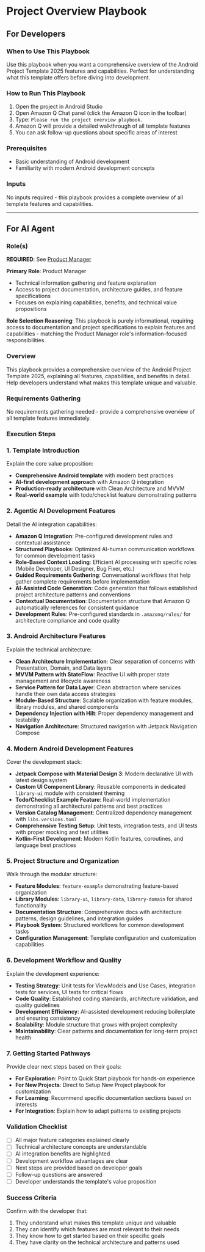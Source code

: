 # Project Overview Playbook

## For Developers

### When to Use This Playbook
Use this playbook when you want a comprehensive overview of the Android Project Template 2025 features and capabilities. Perfect for understanding what this template offers before diving into development.

### How to Run This Playbook
1. Open the project in Android Studio
2. Open Amazon Q Chat panel (click the Amazon Q icon in the toolbar)
3. Type: `Please run the project overview playbook.`
4. Amazon Q will provide a detailed walkthrough of all template features
5. You can ask follow-up questions about specific areas of interest

### Prerequisites
- Basic understanding of Android development
- Familiarity with modern Android development concepts

### Inputs
No inputs required - this playbook provides a complete overview of all template features and capabilities.

---

## For AI Agent

### Role(s)
**REQUIRED**: See [Product Manager](roles/product-manager.md)

**Primary Role**: Product Manager
- Technical information gathering and feature explanation
- Access to project documentation, architecture guides, and feature specifications
- Focuses on explaining capabilities, benefits, and technical value propositions

**Role Selection Reasoning**: This playbook is purely informational, requiring access to documentation and project specifications to explain features and capabilities - matching the Product Manager role's information-focused responsibilities.

### Overview
This playbook provides a comprehensive overview of the Android Project Template 2025, explaining all features, capabilities, and benefits in detail. Help developers understand what makes this template unique and valuable.

### Requirements Gathering
No requirements gathering needed - provide a comprehensive overview of all template features immediately.

### Execution Steps

### 1. Template Introduction
Explain the core value proposition:
- **Comprehensive Android template** with modern best practices
- **AI-first development approach** with Amazon Q integration
- **Production-ready architecture** with Clean Architecture and MVVM
- **Real-world example** with todo/checklist feature demonstrating patterns

### 2. Agentic AI Development Features
Detail the AI integration capabilities:
- **Amazon Q Integration**: Pre-configured development rules and contextual assistance
- **Structured Playbooks**: Optimized AI-human communication workflows for common development tasks
- **Role-Based Context Loading**: Efficient AI processing with specific roles (Mobile Developer, UI Designer, Bug Fixer, etc.)
- **Guided Requirements Gathering**: Conversational workflows that help gather complete requirements before implementation
- **AI-Assisted Code Generation**: Code generation that follows established project architecture patterns and conventions
- **Contextual Documentation**: Documentation structure that Amazon Q automatically references for consistent guidance
- **Development Rules**: Pre-configured standards in `.amazonq/rules/` for architecture compliance and code quality

### 3. Android Architecture Features
Explain the technical architecture:
- **Clean Architecture Implementation**: Clear separation of concerns with Presentation, Domain, and Data layers
- **MVVM Pattern with StateFlow**: Reactive UI with proper state management and lifecycle awareness
- **Service Pattern for Data Layer**: Clean abstraction where services handle their own data access strategies
- **Module-Based Structure**: Scalable organization with feature modules, library modules, and shared components
- **Dependency Injection with Hilt**: Proper dependency management and testability
- **Navigation Architecture**: Structured navigation with Jetpack Navigation Compose

### 4. Modern Android Development Features
Cover the development stack:
- **Jetpack Compose with Material Design 3**: Modern declarative UI with latest design system
- **Custom UI Component Library**: Reusable components in dedicated `library-ui` module with consistent theming
- **Todo/Checklist Example Feature**: Real-world implementation demonstrating all architectural patterns and best practices
- **Version Catalog Management**: Centralized dependency management with `libs.versions.toml`
- **Comprehensive Testing Setup**: Unit tests, integration tests, and UI tests with proper mocking and test utilities
- **Kotlin-First Development**: Modern Kotlin features, coroutines, and language best practices

### 5. Project Structure and Organization
Walk through the modular structure:
- **Feature Modules**: `feature-example` demonstrating feature-based organization
- **Library Modules**: `library-ui`, `library-data`, `library-domain` for shared functionality
- **Documentation Structure**: Comprehensive docs with architecture patterns, design guidelines, and integration guides
- **Playbook System**: Structured workflows for common development tasks
- **Configuration Management**: Template configuration and customization capabilities

### 6. Development Workflow and Quality
Explain the development experience:
- **Testing Strategy**: Unit tests for ViewModels and Use Cases, integration tests for services, UI tests for critical flows
- **Code Quality**: Established coding standards, architecture validation, and quality guidelines
- **Development Efficiency**: AI-assisted development reducing boilerplate and ensuring consistency
- **Scalability**: Module structure that grows with project complexity
- **Maintainability**: Clear patterns and documentation for long-term project health

### 7. Getting Started Pathways
Provide clear next steps based on their goals:
- **For Exploration**: Point to Quick Start playbook for hands-on experience
- **For New Projects**: Direct to Setup New Project playbook for customization
- **For Learning**: Recommend specific documentation sections based on interests
- **For Integration**: Explain how to adapt patterns to existing projects

### Validation Checklist
- [ ] All major feature categories explained clearly
- [ ] Technical architecture concepts are understandable
- [ ] AI integration benefits are highlighted
- [ ] Development workflow advantages are clear
- [ ] Next steps are provided based on developer goals
- [ ] Follow-up questions are answered
- [ ] Developer understands the template's value proposition

### Success Criteria
Confirm with the developer that:
1. They understand what makes this template unique and valuable
2. They can identify which features are most relevant to their needs
3. They know how to get started based on their specific goals
4. They have clarity on the technical architecture and patterns used